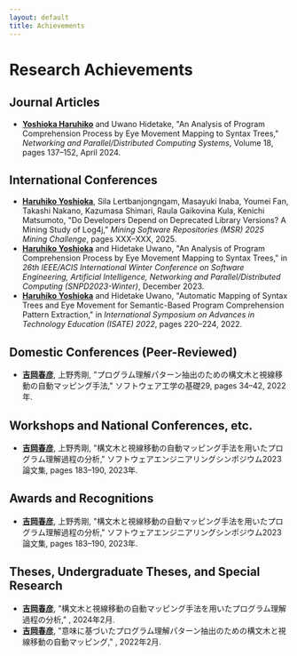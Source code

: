 ```yaml
---
layout: default
title: Achievements
---
```


# Research Achievements

## Journal Articles
- **<u>Yoshioka Haruhiko</u>** and Uwano Hidetake, "An Analysis of Program Comprehension Process by Eye Movement Mapping to Syntax Trees," *Networking and Parallel/Distributed Computing Systems*, Volume 18, pages 137–152, April 2024.

## International Conferences
- **<u>Haruhiko Yoshioka</u>**, Sila Lertbanjongngam, Masayuki Inaba, Youmei Fan, Takashi Nakano, Kazumasa Shimari, Raula Gaikovina Kula, Kenichi Matsumoto, "Do Developers Depend on Deprecated Library Versions? A Mining Study of Log4j," *Mining Software Repositories (MSR) 2025 Mining Challenge*, pages XXX–XXX, 2025.
- **<u>Haruhiko Yoshioka</u>** and Hidetake Uwano, "An Analysis of Program Comprehension Process by Eye Movement Mapping to Syntax Trees," in *26th IEEE/ACIS International Winter Conference on Software Engineering, Artificial Intelligence, Networking and Parallel/Distributed Computing (SNPD2023-Winter)*, December 2023.
- **<u>Haruhiko Yoshioka</u>** and Hidetake Uwano, "Automatic Mapping of Syntax Trees and Eye Movement for Semantic-Based Program Comprehension Pattern Extraction," in *International Symposium on Advances in Technology Education (ISATE) 2022*, pages 220–224, 2022.

## Domestic Conferences (Peer-Reviewed)
- **<u>吉岡春彦</u>**, 上野秀剛, "プログラム理解パターン抽出のための構文木と視線移動の自動マッピング手法," ソフトウェア工学の基礎29, pages 34–42, 2022年.

## Workshops and National Conferences, etc.
- **<u>吉岡春彦</u>**, 上野秀剛, "構文木と視線移動の自動マッピング手法を用いたプログラム理解過程の分析," ソフトウェアエンジニアリングシンポジウム2023論文集, pages 183–190, 2023年.

## Awards and Recognitions
- **<u>吉岡春彦</u>**, 上野秀剛, "構文木と視線移動の自動マッピング手法を用いたプログラム理解過程の分析," ソフトウェアエンジニアリングシンポジウム2023論文集, pages 183–190, 2023年.

## Theses, Undergraduate Theses, and Special Research
- **<u>吉岡春彦</u>**, "構文木と視線移動の自動マッピング手法を用いたプログラム理解過程の分析," , 2024年2月.
- **<u>吉岡春彦</u>**, "意味に基づいたプログラム理解パターン抽出のための構文木と視線移動の自動マッピング," , 2022年2月.
